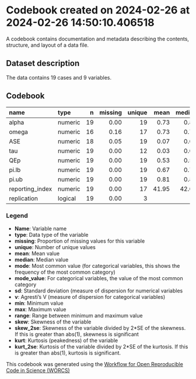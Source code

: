 Codebook created on 2024-02-26 at 2024-02-26 14:50:10.406518
================

A codebook contains documentation and metadata describing the contents,
structure, and layout of a data file.

## Dataset description

The data contains 19 cases and 9 variables.

## Codebook

| name            | type    |   n | missing | unique |  mean | median |  mode | mode_value |    sd |    v |   min |   max | range |  skew | skew_2se |  kurt | kurt_2se |
|:----------------|:--------|----:|--------:|-------:|------:|-------:|------:|:-----------|------:|-----:|------:|------:|------:|------:|---------:|------:|---------:|
| alpha           | numeric |  19 |    0.00 |     19 |  0.73 |   0.81 |  0.81 |            |  0.18 |      |  0.20 |  0.95 |  0.75 | -1.13 |    -1.08 |  0.92 |     0.45 |
| omega           | numeric |  16 |    0.16 |     17 |  0.73 |   0.78 |  0.78 |            |  0.19 |      |  0.20 |  0.95 |  0.75 | -1.20 |    -1.06 |  1.04 |     0.48 |
| ASE             | numeric |  18 |    0.05 |     19 |  0.07 |   0.06 |  0.06 |            |  0.03 |      |  0.01 |  0.14 |  0.13 |  0.51 |     0.47 | -0.66 |    -0.32 |
| tau             | numeric |  19 |    0.00 |     12 |  0.03 |   0.02 |  0.02 |            |  0.03 |      |  0.00 |  0.11 |  0.11 |  1.03 |     0.98 | -0.07 |    -0.03 |
| QEp             | numeric |  19 |    0.00 |     19 |  0.53 |   0.55 |  0.55 |            |  0.40 |      |  0.00 |  1.00 |  1.00 | -0.12 |    -0.11 | -1.73 |    -0.86 |
| pi.lb           | numeric |  19 |    0.00 |     19 |  0.67 |   0.78 |  0.78 |            |  0.25 |      | -0.01 |  0.94 |  0.96 | -1.12 |    -1.06 |  0.65 |     0.32 |
| pi.ub           | numeric |  19 |    0.00 |     19 |  0.81 |   0.85 |  0.85 |            |  0.13 |      |  0.43 |  0.96 |  0.53 | -1.25 |    -1.19 |  1.29 |     0.63 |
| reporting_index | numeric |  19 |    0.00 |     17 | 41.95 |  42.00 | 42.00 |            | 20.51 |      | 10.00 | 73.00 | 63.00 | -0.17 |    -0.16 | -1.38 |    -0.68 |
| replication     | logical |  19 |    0.00 |      3 |       |        | 13.00 | FALSE      |       | 0.43 |       |       |       |       |          |       |          |

### Legend

- **Name**: Variable name
- **type**: Data type of the variable
- **missing**: Proportion of missing values for this variable
- **unique**: Number of unique values
- **mean**: Mean value
- **median**: Median value
- **mode**: Most common value (for categorical variables, this shows the
  frequency of the most common category)
- **mode_value**: For categorical variables, the value of the most
  common category
- **sd**: Standard deviation (measure of dispersion for numerical
  variables
- **v**: Agresti’s V (measure of dispersion for categorical variables)
- **min**: Minimum value
- **max**: Maximum value
- **range**: Range between minimum and maximum value
- **skew**: Skewness of the variable
- **skew_2se**: Skewness of the variable divided by 2\*SE of the
  skewness. If this is greater than abs(1), skewness is significant
- **kurt**: Kurtosis (peakedness) of the variable
- **kurt_2se**: Kurtosis of the variable divided by 2\*SE of the
  kurtosis. If this is greater than abs(1), kurtosis is significant.

This codebook was generated using the [Workflow for Open Reproducible
Code in Science (WORCS)](https://osf.io/zcvbs/)
